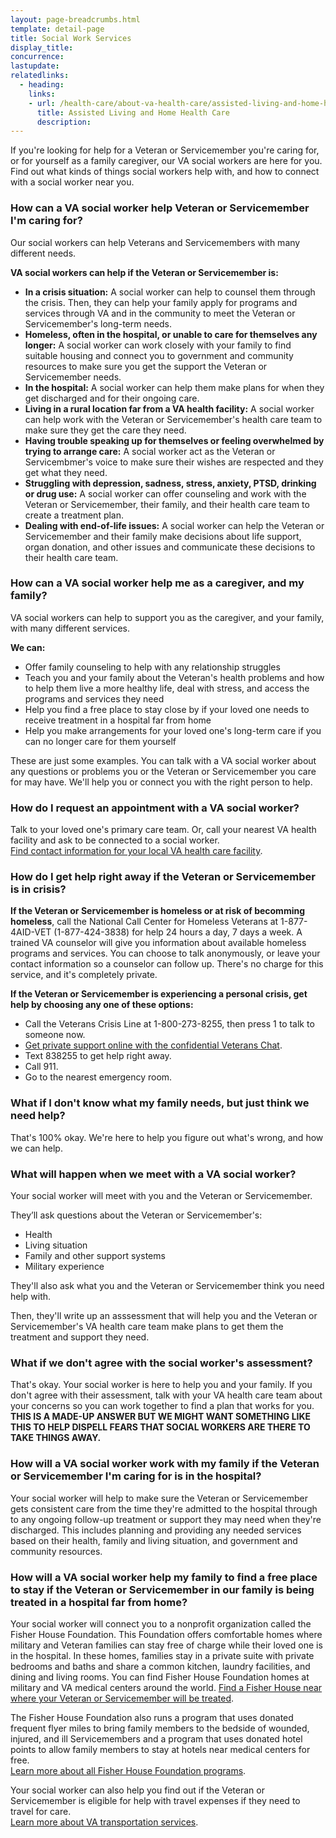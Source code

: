 ```yaml
---
layout: page-breadcrumbs.html
template: detail-page
title: Social Work Services
display_title:
concurrence: 
lastupdate: 
relatedlinks:
  - heading: 
    links: 
    - url: /health-care/about-va-health-care/assisted-living-and-home-health-care/ 
      title: Assisted Living and Home Health Care
      description: 
---
```


<div class="va-introtext">

If you're looking for help for a Veteran or Servicemember you're caring for, or for yourself as a family caregiver, our VA social workers are here for you. Find out what kinds of things social workers help with, and how to connect with a social worker near you.

</div>

<div class="feature" markdown=“1”>
  
### How can a VA social worker help Veteran or Servicemember I'm caring for?

Our social workers can help Veterans and Servicemembers with many different needs.

**VA social workers can help if the Veteran or Servicemember is:**

- **In a crisis situation:** A social worker can help to counsel them through the crisis. Then, they can help your family apply for programs and services through VA and in the community to meet the Veteran or Servicemember's long-term needs.
- **Homeless, often in the hospital, or unable to care for themselves any longer:** A social worker can work closely with your family to find suitable housing and connect you to government and community resources to make sure you get the support the Veteran or Servicemember needs.
- **In the hospital:** A social worker can help them make plans for when they get discharged and for their ongoing care. 
- **Living in a rural location far from a VA health facility:** A social worker can help work with the Veteran or Servicemember's health care team to make sure they get the care they need.
- **Having trouble speaking up for themselves or feeling overwhelmed by trying to arrange care:** A social worker act as the Veteran or Servicembmer's voice to make sure their wishes are respected and they get what they need.
- **Struggling with depression, sadness, stress, anxiety, PTSD, drinking or drug use:** A social worker can offer counseling and work with the Veteran or Servicemember, their family, and their health care team to create a treatment plan.
- **Dealing with end-of-life issues:** A social worker can help the Veteran or Servicemember and their family make decisions about life support, organ donation, and other issues and communicate these decisions to their health care team.

### How can a VA social worker help me as a caregiver, and my family?

VA social workers can help to support you as the caregiver, and your family, with many different services.

**We can:**

- Offer family counseling to help with any relationship struggles
- Teach you and your family about the Veteran's health problems and how to help them live a more healthy life, deal with stress, and access the programs and services they need
- Help you find a free place to stay close by if your loved one needs to receive treatment in a hospital far from home
- Help you make arrangements for your loved one's long-term care if you can no longer care for them yourself

These are just some examples. You can talk with a VA social worker about any questions or problems you or the Veteran or Servicemember you care for may have. We'll help you or connect you with the right person to help.

</div>

<div class="feature" markdown=“1”>

</div>

### How do I request an appointment with a VA social worker?

Talk to your loved one's primary care team. Or, call your nearest VA health facility and ask to be connected to a social worker.<br>
[Find contact information for your local VA health care facility](/facilities).

### How do I get help right away if the Veteran or Servicemember is in crisis?

**If the Veteran or Servicemember is homeless or at risk of becomming homeless**, call the National Call Center for Homeless Veterans at 1-877-4AID-VET (1-877-424-3838) for help 24 hours a day, 7 days a week. A trained VA counselor will give you information about available homeless programs and services. You can choose to talk anonymously, or leave your contact information so a counselor can follow up. There's no charge for this service, and it's completely private.

**If the Veteran or Servicemember is experiencing a personal crisis, get help by choosing any one of these options:**
- Call the Veterans Crisis Line at 1-800-273-8255, then press 1 to talk to someone now.
- [Get private support online with the confidential Veterans Chat](https://www.veteranscrisisline.net/ChatTermsOfService.aspx?account=Veterans%20Chat/).
- Text 838255 to get help right away.
- Call 911.
- Go to the nearest emergency room.

### What if I don't know what my family needs, but just think we need help?

That's 100% okay. We're here to help you figure out what's wrong, and how we can help.

### What will happen when we meet with a VA social worker?

Your social worker will meet with you and the Veteran or Servicemember.

They’ll ask questions about the Veteran or Servicemember's:
- Health
- Living situation
- Family and other support systems
- Military experience

They'll also ask what you and the Veteran or Servicemember think you need help with.

Then, they'll write up an asssessment that will help you and the Veteran or Servicemember's VA health care team make plans to get them the treatment and support they need.

### What if we don't agree with the social worker's assessment?

That's okay. Your social worker is here to help you and your family. If you don't agree with their assessment, talk with your VA health care team about your concerns so you can work together to find a plan that works for you.
**THIS IS A MADE-UP ANSWER BUT WE MIGHT WANT SOMETHING LIKE THIS TO HELP DISPELL FEARS THAT SOCIAL WORKERS ARE THERE TO TAKE THINGS AWAY.**

### How will a VA social worker work with my family if the Veteran or Servicemember I'm caring for is in the hospital?

Your social worker will help to make sure the Veteran or Servicemember gets consistent care from the time they're admitted to the hospital through to any ongoing follow-up treatment or support they may need when they're discharged. This includes planning and providing any needed services based on their health, family and living situation, and government and community resources.

### How will a VA social worker help my family to find a free place to stay if the Veteran or Servicemember in our family is being treated in a hospital far from home?

Your social worker will connect you to a nonprofit organization called the Fisher House Foundation. This Foundation offers comfortable homes where military and Veteran families can stay free of charge while their loved one is in the hospital. In these homes, families stay in a private suite with private bedrooms and baths and share a common kitchen, laundry facilities, and dining and living rooms. You can find Fisher House Foundation homes at military and VA medical centers around the world.
[Find a Fisher House near where your Veteran or Servicemember will be treated](https://www.fisherhouse.org/programs/houses/house-locations/).<br>

The Fisher House Foundation also runs a program that uses donated frequent flyer miles to bring family members to the bedside of wounded, injured, and ill Servicemembers and a program that uses donated hotel points to allow family members to stay at hotels near medical centers for free.<br>
[Learn more about all Fisher House Foundation programs](https://www.fisherhouse.org/).

Your social worker can also help you find out if the Veteran or Servicemember is eligible for help with travel expenses if they need to travel for care.<br>
[Learn more about VA transportation services](https://www.va.gov/healthbenefits/vtp/).
